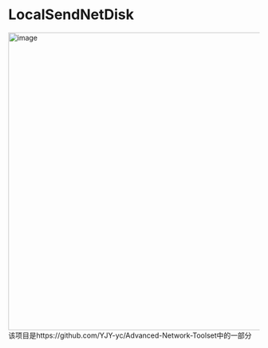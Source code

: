 # LocalSendNetDisk
<img width="1060" height="598" alt="image" src="https://github.com/user-attachments/assets/bbfb377b-4d8e-466b-839e-7a5e6c97ea71" />
该项目是https://github.com/YJY-yc/Advanced-Network-Toolset中的一部分
